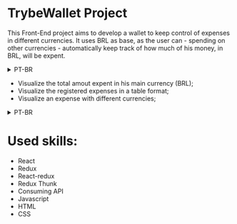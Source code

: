 # TrybeWallet Project

This Front-End project aims to develop a wallet to keep control of expenses in different currencies. It uses BRL as base, as the user can - spending on other currencies - automatically keep track of how much of his money, in BRL, will be expent. 

<details><summary>PT-BR</summary>Esse projet Front-End visa desenvolver uma cateira para manter controle das despesas em diferentes moedas. Ela usa o Real como base, e assim o usuário pode - gastando em outras moedas - automaticamente observar o quanto está gastando do seu dinheiro em Reais.</details>

 * Visualize the total amout expent in his main currency (BRL);
 * Visualize the registered expenses in a table format;
 * Visualize an expense with different currencies;

<details>
 <summary>PT-BR</summary>
 Esse projeto Front-End visa desenvolver uma cateira para manter controle das despesas em diferentes moedas. Ela usa o Real como base, e assim o usuário pode - gastando em outras moedas - automaticamente observar o quanto está gastando do seu dinheiro em Reais.
 
 * Visualise o total gasto em reais;
 * Visualise as despesas registradas em formato de tabela;
 * Visualise as despesas em diferentes moedas;
</details>

# Used skills:

  * React
  * Redux
  * React-redux
  * Redux Thunk
  * Consuming API 
  * Javascript
  * HTML
  * CSS
